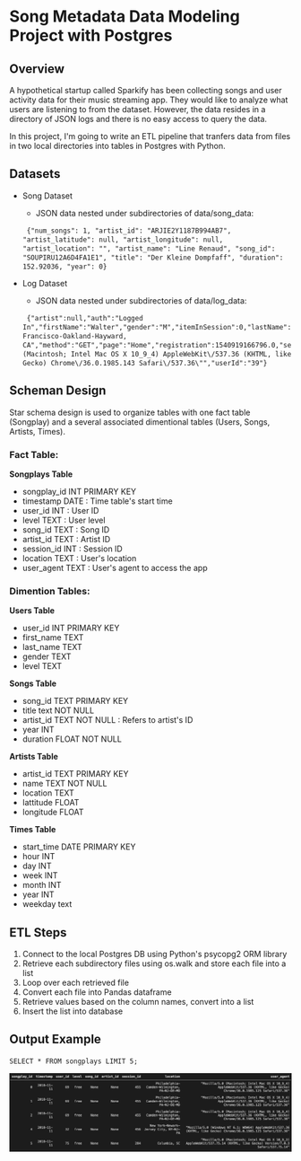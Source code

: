 # Song Metadata Data Modeling Project with Postgres 

## Overview

A hypothetical startup called Sparkify has been collecting songs and user activity data for their music streaming app. They would like to analyze what users are listening to from the dataset. However, the data resides in a directory of JSON logs and there is no easy access to query the data. 

In this project, I'm going to write an ETL pipeline that tranfers data from files in two local directories into tables in Postgres with Python. 


## Datasets
- Song Dataset
    - JSON data nested under subdirectories of data/song_data:
    ```
     {"num_songs": 1, "artist_id": "ARJIE2Y1187B994AB7", "artist_latitude": null, "artist_longitude": null, "artist_location": "", "artist_name": "Line Renaud", "song_id": "SOUPIRU12A6D4FA1E1", "title": "Der Kleine Dompfaff", "duration": 152.92036, "year": 0}
    ```

- Log Dataset 
    - JSON data nested under subdirectories of data/log_data:
    ```
     {"artist":null,"auth":"Logged In","firstName":"Walter","gender":"M","itemInSession":0,"lastName":"Frye","length":null,"level":"free","location":"San Francisco-Oakland-Hayward, CA","method":"GET","page":"Home","registration":1540919166796.0,"sessionId":38,"song":null,"status":200,"ts":1541105830796,"userAgent":"\"Mozilla\/5.0 (Macintosh; Intel Mac OS X 10_9_4) AppleWebKit\/537.36 (KHTML, like Gecko) Chrome\/36.0.1985.143 Safari\/537.36\"","userId":"39"}
    ```

## Scheman Design 

Star schema design is used to organize tables with one fact table (Songplay) and a several associated dimentional tables (Users, Songs, Artists, Times). 

### Fact Table: 
**Songplays Table**
 * songplay_id INT PRIMARY KEY 
 * timestamp DATE : Time table's start time 
 * user_id INT : User ID 
 * level TEXT : User level 
 * song_id TEXT : Song ID 
 * artist_id TEXT : Artist ID 
 * session_id INT : Session ID 
 * location TEXT : User's location  
 * user_agent TEXT : User's agent to access the app 


### Dimention Tables: 
**Users Table**
 * user_id INT PRIMARY KEY
 * first_name TEXT 
 * last_name TEXT
 * gender TEXT
 * level TEXT 

**Songs Table**
 * song_id TEXT PRIMARY KEY 
 * title text NOT NULL
 * artist_id TEXT NOT NULL : Refers to artist's ID
 * year INT
 * duration FLOAT NOT NULL

**Artists Table**
 * artist_id TEXT PRIMARY KEY
 * name TEXT NOT NULL
 * location TEXT
 * lattitude FLOAT
 * longitude FLOAT

**Times Table** 
 * start_time DATE PRIMARY KEY
 * hour INT 
 * day INT 
 * week INT 
 * month INT
 * year INT 
 * weekday text

## ETL Steps

1) Connect to the local Postgres DB using Python's psycopg2 ORM library
2) Retrieve each subdirectory files using os.walk and store each file into a list
3) Loop over each retrieved file 
4) Convert each file into Pandas dataframe 
5) Retrieve values based on the column names, convert into a list 
6) Insert the list into database 

## Output Example 
```
SELECT * FROM songplays LIMIT 5;
```
![query-output](https://github.com/ArataKagan/Postgres-Data-Modeling/blob/main/query1.png)
